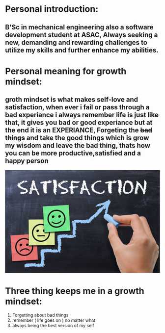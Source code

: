 # Personal introduction:
## B'Sc in mechanical engineering also a software development student at ASAC, Always seeking a new, demanding and rewarding challenges to utilize my skills and further enhance my abilities.
# Personal meaning for growth mindset:
## groth mindset is what makes self-love and satisfaction, when ever i fail or pass through a bad experiance i always remember life is just like that, it gives you bad or good experiance but at the end it is an **EXPERIANCE**, Forgeting the ~~bad things~~ and take the good things which is grow my wisdom and leave the bad thing, thats how you can be more productive,satisfied and a happy person
![SATISFACTION](satisfaction.jpg)
# Three thing keeps me in a growth mindset:
1. Forgetting about bad things
2. remember ( life goes on ) no matter what
3. always being the best version of my self
